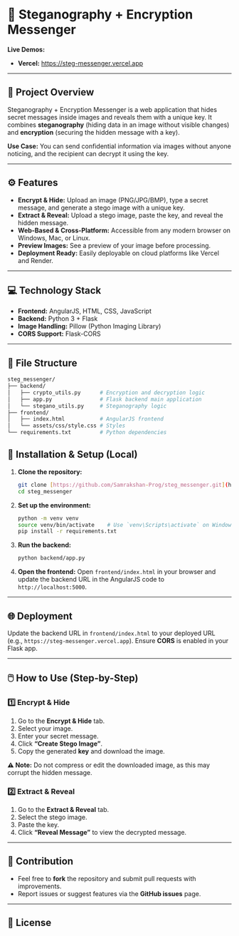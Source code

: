 # 🔐 Steganography + Encryption Messenger

**Live Demos:**

* **Vercel:** https://steg-messenger.vercel.app

---

## 📝 Project Overview

Steganography + Encryption Messenger is a web application that hides secret messages inside images and reveals them with a unique key. It combines **steganography** (hiding data in an image without visible changes) and **encryption** (securing the hidden message with a key).

**Use Case:** You can send confidential information via images without anyone noticing, and the recipient can decrypt it using the key.

---

## ⚙️ Features

* **Encrypt & Hide:** Upload an image (PNG/JPG/BMP), type a secret message, and generate a stego image with a unique key.
* **Extract & Reveal:** Upload a stego image, paste the key, and reveal the hidden message.
* **Web-Based & Cross-Platform:** Accessible from any modern browser on Windows, Mac, or Linux.
* **Preview Images:** See a preview of your image before processing.
* **Deployment Ready:** Easily deployable on cloud platforms like Vercel and Render.

---

## 💻 Technology Stack

* **Frontend:** AngularJS, HTML, CSS, JavaScript
* **Backend:** Python 3 + Flask
* **Image Handling:** Pillow (Python Imaging Library)
* **CORS Support:** Flask-CORS

---

## 📂 File Structure
```sh
steg_messenger/
├── backend/
│   ├── crypto_utils.py      # Encryption and decryption logic
│   ├── app.py               # Flask backend main application
│   └── stegano_utils.py     # Steganography logic
├── frontend/
│   ├── index.html           # AngularJS frontend
│   └── assets/css/style.css # Styles
└── requirements.txt         # Python dependencies
```


## 🔧 Installation & Setup (Local)

1.  **Clone the repository:**
    ```sh
    git clone [https://github.com/Samrakshan-Prog/steg_messenger.git](https://github.com/Samrakshan-Prog/steg_messenger.git)
    cd steg_messenger
    ```
2.  **Set up the environment:**
    ```sh
    python -m venv venv
    source venv/bin/activate    # Use `venv\Scripts\activate` on Windows
    pip install -r requirements.txt
    ```
3.  **Run the backend:**
    ```sh
    python backend/app.py
    ```
4.  **Open the frontend:**
    Open `frontend/index.html` in your browser and update the backend URL in the AngularJS code to `http://localhost:5000`.

---

## 🌐 Deployment

Update the backend URL in `frontend/index.html` to your deployed URL (e.g., `https://steg-messenger.vercel.app`). Ensure **CORS** is enabled in your Flask app.

---

## 🖱️ How to Use (Step-by-Step)

### 1️⃣ Encrypt & Hide

1.  Go to the **Encrypt & Hide** tab.
2.  Select your image.
3.  Enter your secret message.
4.  Click **“Create Stego Image”**.
5.  Copy the generated **key** and download the image.

**⚠️ Note:** Do not compress or edit the downloaded image, as this may corrupt the hidden message.

### 2️⃣ Extract & Reveal

1.  Go to the **Extract & Reveal** tab.
2.  Select the stego image.
3.  Paste the key.
4.  Click **“Reveal Message”** to view the decrypted message.

---

## 🤝 Contribution

* Feel free to **fork** the repository and submit pull requests with improvements.
* Report issues or suggest features via the **GitHub issues** page.

---

## 📜 License
